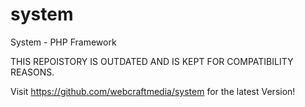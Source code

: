 system
======
System - PHP Framework


THIS REPOISTORY IS OUTDATED AND IS KEPT FOR COMPATIBILITY REASONS.

Visit https://github.com/webcraftmedia/system for the latest Version!
